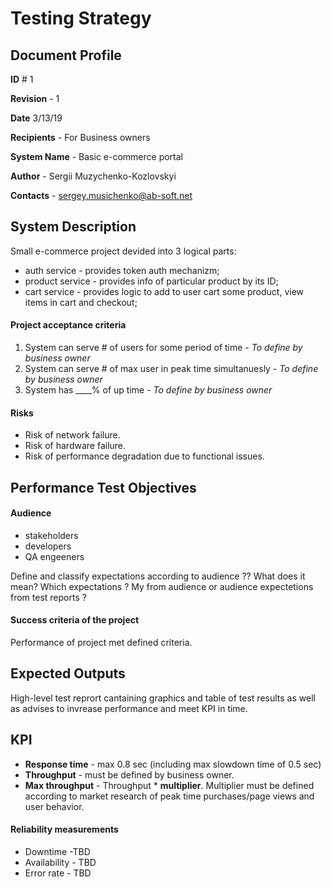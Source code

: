 
# Testing Strategy
## Document Profile

**ID** # 1

**Revision** - 1

**Date** 3/13/19

**Recipients** - For Business owners 

**System Name** - Basic e-commerce portal

**Author** - Sergii Muzychenko-Kozlovskyi

**Contacts** - sergey.musichenko@ab-soft.net

## System Description
Small e-commerce project devided into 3 logical parts:
 - auth service - provides token auth mechanizm;
 - product service - provides info of particular product by its ID;
 - cart service - provides logic to add to user cart some product, view items in cart and checkout;

#### Project acceptance criteria
1. System can serve # of users for some period of time - *To define by business owner*
2. System can serve # of max user in peak time simultanuesly - *To define by business owner*
3. System has ____% of up time - *To define by business owner*
#### Risks
- Risk of network failure.
- Risk of hardware failure.
- Risk of performance degradation due to functional issues.

## Performance Test Objectives
#### Audience
- stakeholders
- developers
- QA engeeners

Define and classify expectations according to audience ?? What does it mean? Which expectations ? My from audience or audience expectetions from test reports ?

#### Success criteria of the project
Performance of project met defined criteria.

## Expected Outputs
High-level test reprort cantaining graphics and table of test results as well as advises to invrease performance and meet KPI in time.

## KPI
- **Response time** - max 0.8 sec (including max slowdown time of 0.5 sec)
- **Throughput** - must be defined by business owner.
- **Max throughput** - Throughput * **multiplier**. Multiplier must be defined according to market research of peak time purchases/page views and user behavior.

#### Reliability measurements
- Downtime -TBD
- Availability - TBD
- Error rate - TBD
